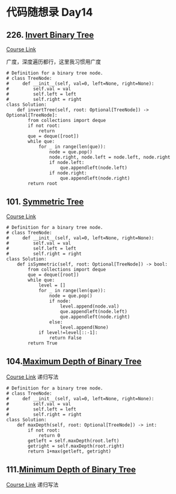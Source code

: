 # 代码随想录 Day14

## 226. [Invert Binary Tree](https://leetcode.com/problems/invert-binary-tree/)

[Course Link](https://programmercarl.com/0226.%E7%BF%BB%E8%BD%AC%E4%BA%8C%E5%8F%89%E6%A0%91.html#%E5%85%B6%E4%BB%96%E8%AF%AD%E8%A8%80%E7%89%88%E6%9C%AC)

广度，深度遍历都行，这里我习惯用广度

```
# Definition for a binary tree node.
# class TreeNode:
#     def __init__(self, val=0, left=None, right=None):
#         self.val = val
#         self.left = left
#         self.right = right
class Solution:
    def invertTree(self, root: Optional[TreeNode]) -> Optional[TreeNode]:
        from collections import deque
        if not root:
            return
        que = deque([root])
        while que:
            for _ in range(len(que)):
                node = que.pop()
                node.right, node.left = node.left, node.right
                if node.left:
                    que.appendleft(node.left)
                if node.right:
                    que.appendleft(node.right)
        return root
```

## 101. [Symmetric Tree](https://leetcode.com/problems/symmetric-tree/)
[Course Link](https://programmercarl.com/0101.%E5%AF%B9%E7%A7%B0%E4%BA%8C%E5%8F%89%E6%A0%91.html)
```
# Definition for a binary tree node.
# class TreeNode:
#     def __init__(self, val=0, left=None, right=None):
#         self.val = val
#         self.left = left
#         self.right = right
class Solution:
    def isSymmetric(self, root: Optional[TreeNode]) -> bool:
        from collections import deque
        que = deque([root])
        while que:
            level = []
            for _ in range(len(que)):
                node = que.pop()
                if node:
                    level.append(node.val)
                    que.appendleft(node.left)
                    que.appendleft(node.right)
                else:
                    level.append(None)
            if level!=level[::-1]:
                return False
        return True
```
## 104.[Maximum Depth of Binary Tree](https://leetcode.com/problems/maximum-depth-of-binary-tree/description/)
[Course Link](https://programmercarl.com/0104.%E4%BA%8C%E5%8F%89%E6%A0%91%E7%9A%84%E6%9C%80%E5%A4%A7%E6%B7%B1%E5%BA%A6.html#%E5%85%B6%E4%BB%96%E8%AF%AD%E8%A8%80%E7%89%88%E6%9C%AC)
递归写法
```
# Definition for a binary tree node.
# class TreeNode:
#     def __init__(self, val=0, left=None, right=None):
#         self.val = val
#         self.left = left
#         self.right = right
class Solution:
    def maxDepth(self, root: Optional[TreeNode]) -> int:
        if not root:
            return 0
        getleft = self.maxDepth(root.left)
        getright = self.maxDepth(root.right)
        return 1+max(getleft, getright)
```
## 111.[Minimum Depth of Binary Tree](https://leetcode.com/problems/minimum-depth-of-binary-tree/)
[Course Link](https://programmercarl.com/0111.%E4%BA%8C%E5%8F%89%E6%A0%91%E7%9A%84%E6%9C%80%E5%B0%8F%E6%B7%B1%E5%BA%A6.html#%E6%80%9D%E8%B7%AF)
递归写法

